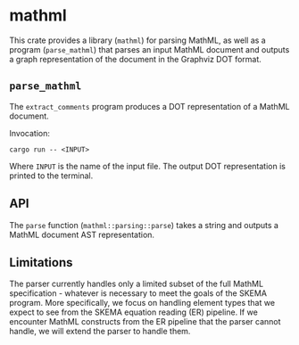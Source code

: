 mathml
======

This crate provides a library (`mathml`) for parsing MathML,
as well as a program (`parse_mathml`) that parses an input MathML document and
outputs a graph representation of the document in the Graphviz DOT format.

## `parse_mathml`

The `extract_comments` program produces a DOT representation of a MathML
document.

Invocation:

```console
cargo run -- <INPUT>
```

Where `INPUT` is the name of the input file. The output DOT representation is
printed to the terminal.

## API

The `parse` function (`mathml::parsing::parse`) takes a string and outputs a
MathML document AST representation.

## Limitations

The parser currently handles only a limited subset of the full MathML
specification - whatever is necessary to meet the goals of the SKEMA program.
More specifically, we focus on handling element types that we expect to see
from the SKEMA equation reading (ER) pipeline. If we encounter MathML
constructs from the ER pipeline that the parser cannot handle, we will extend
the parser to handle them.
